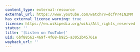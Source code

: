 ```yaml
---
content_type: external-resource
external_url: https://www.youtube.com/watch?v=dcfPr4IN2MM
has_external_license_warning: true
license: https://en.wikipedia.org/wiki/All_rights_reserved
status: ''
title: '[Listen on YouTube]'
uid: 6bf88562-469f-4f68-b925-a3052b45761e
wayback_url: ''
---
```

